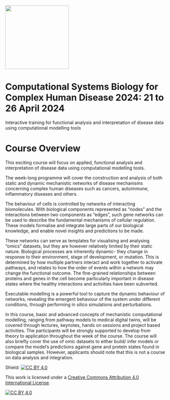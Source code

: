 # <img src="https://coursesandconferences.wellcomeconnectingscience.org/wp-content/themes/wcc_courses_and_conferences/dist/assets/svg/logo.svg" width="200" height="200">

# Computational Systems Biology for Complex Human Disease 2024: 21 to 26 April 2024

Interactive training for functional analysis and interpretation of disease data using computational modelling tools

# Course Overview

This exciting course will focus on applied, functional analysis and interpretation of disease data using computational modelling tools.

The week-long programme will cover the construction and analysis of both static and dynamic mechanistic networks of disease mechanisms concerning complex human diseases such as cancers, autoimmune, inflammatory diseases and others.

The behaviour of cells is controlled by networks of interacting biomolecules. With biological components represented as “nodes” and the interactions between two components as “edges”, such gene networks can be used to describe the fundamental mechanisms of cellular regulation. These models formalise and integrate large parts of our biological knowledge, and enable novel insights and predictions to be made.

These networks can serve as templates for visualising and analysing “omics” datasets, but they are however relatively limited by their static nature. Biological processes are inherently dynamic- they change in response to their environment, stage of development, or mutation. This is determined by how multiple partners interact and work together to activate pathways, and relates to how the order of events within a network may change the functional outcome. The fine-grained relationships between proteins and genes in the cell become particularly important in disease states where the healthy interactions and activities have been subverted.

Executable modelling is a powerful tool to capture the dynamic behaviour of networks, revealing the emergent behaviour of the system under different conditions, through performing in silico simulations and perturbations.

In this course, basic and advanced concepts of mechanistic computational modelling, ranging from pathway models to medical digital twins, will be covered through lectures, keynotes, hands on sessions and project based activities. The participants will be strongly supported to develop from theory to application throughout the week of the course.  The course will also briefly cover the use of omic datasets to either build/ infer models or compare the model’s predictions against gene and protein states found in biological samples. However, applicants should note that this is not a course on data analysis and integration. 

Shield: [![CC BY 4.0][cc-by-shield]][cc-by]

This work is licensed under a
[Creative Commons Attribution 4.0 International License][cc-by].

[![CC BY 4.0][cc-by-image]][cc-by]

[cc-by]: http://creativecommons.org/licenses/by/4.0/
[cc-by-image]: https://i.creativecommons.org/l/by/4.0/88x31.png
[cc-by-shield]: https://img.shields.io/badge/License-CC%20BY%204.0-lightgrey.svg
